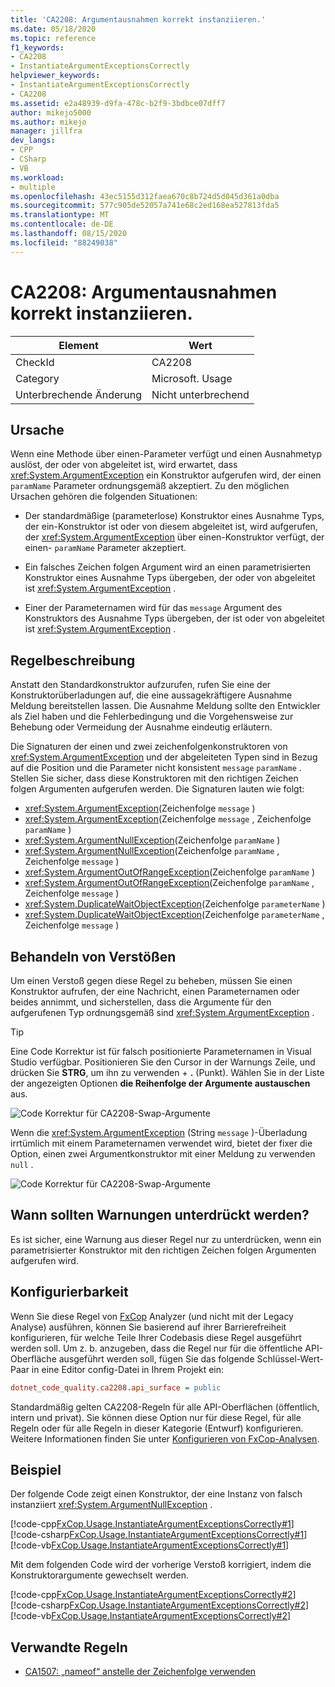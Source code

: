 ```yaml
---
title: 'CA2208: Argumentausnahmen korrekt instanziieren.'
ms.date: 05/18/2020
ms.topic: reference
f1_keywords:
- CA2208
- InstantiateArgumentExceptionsCorrectly
helpviewer_keywords:
- InstantiateArgumentExceptionsCorrectly
- CA2208
ms.assetid: e2a48939-d9fa-478c-b2f9-3bdbce07dff7
author: mikejo5000
ms.author: mikejo
manager: jillfra
dev_langs:
- CPP
- CSharp
- VB
ms.workload:
- multiple
ms.openlocfilehash: 43ec5155d312faea670c8b724d5d045d361a0dba
ms.sourcegitcommit: 577c905de52057a741e68c2ed168ea527813fda5
ms.translationtype: MT
ms.contentlocale: de-DE
ms.lasthandoff: 08/15/2020
ms.locfileid: "88249038"
---
```

# <a name="ca2208-instantiate-argument-exceptions-correctly"></a>CA2208: Argumentausnahmen korrekt instanziieren.

|Element|Wert|
|-|-|
|CheckId|CA2208|
|Category|Microsoft. Usage|
|Unterbrechende Änderung|Nicht unterbrechend|

## <a name="cause"></a>Ursache

Wenn eine Methode über einen-Parameter verfügt und einen Ausnahmetyp auslöst, der oder von abgeleitet ist, wird erwartet, dass <xref:System.ArgumentException> ein Konstruktor aufgerufen wird, der einen `paramName` Parameter ordnungsgemäß akzeptiert. Zu den möglichen Ursachen gehören die folgenden Situationen:

- Der standardmäßige (parameterlose) Konstruktor eines Ausnahme Typs, der ein-Konstruktor ist oder von diesem abgeleitet ist, wird aufgerufen, der <xref:System.ArgumentException> über einen-Konstruktor verfügt, der einen- `paramName` Parameter akzeptiert.

- Ein falsches Zeichen folgen Argument wird an einen parametrisierten Konstruktor eines Ausnahme Typs übergeben, der oder von abgeleitet ist <xref:System.ArgumentException> .

- Einer der Parameternamen wird für das `message` Argument des Konstruktors des Ausnahme Typs übergeben, der ist oder von abgeleitet ist <xref:System.ArgumentException> .

## <a name="rule-description"></a>Regelbeschreibung

Anstatt den Standardkonstruktor aufzurufen, rufen Sie eine der Konstruktorüberladungen auf, die eine aussagekräftigere Ausnahme Meldung bereitstellen lassen. Die Ausnahme Meldung sollte den Entwickler als Ziel haben und die Fehlerbedingung und die Vorgehensweise zur Behebung oder Vermeidung der Ausnahme eindeutig erläutern.

Die Signaturen der einen und zwei zeichenfolgenkonstruktoren von <xref:System.ArgumentException> und der abgeleiteten Typen sind in Bezug auf die Position und die Parameter nicht konsistent `message` `paramName` . Stellen Sie sicher, dass diese Konstruktoren mit den richtigen Zeichen folgen Argumenten aufgerufen werden. Die Signaturen lauten wie folgt:

- <xref:System.ArgumentException>(Zeichenfolge `message` )
- <xref:System.ArgumentException>(Zeichenfolge `message` , Zeichenfolge `paramName` )
- <xref:System.ArgumentNullException>(Zeichenfolge `paramName` )
- <xref:System.ArgumentNullException>(Zeichenfolge `paramName` , Zeichenfolge `message` )
- <xref:System.ArgumentOutOfRangeException>(Zeichenfolge `paramName` )
- <xref:System.ArgumentOutOfRangeException>(Zeichenfolge `paramName` , Zeichenfolge `message` )
- <xref:System.DuplicateWaitObjectException>(Zeichenfolge `parameterName` )
- <xref:System.DuplicateWaitObjectException>(Zeichenfolge `parameterName` , Zeichenfolge `message` )

## <a name="how-to-fix-violations"></a>Behandeln von Verstößen

Um einen Verstoß gegen diese Regel zu beheben, müssen Sie einen Konstruktor aufrufen, der eine Nachricht, einen Parameternamen oder beides annimmt, und sicherstellen, dass die Argumente für den aufgerufenen Typ ordnungsgemäß sind <xref:System.ArgumentException> .

> [!TIP]
> Eine Code Korrektur ist für falsch positionierte Parameternamen in Visual Studio verfügbar. Positionieren Sie den Cursor in der Warnungs Zeile, und drücken Sie **STRG**, um ihn zu verwenden + **.** (Punkt). Wählen Sie in der Liste der angezeigten Optionen **die Reihenfolge der Argumente austauschen** aus.
>
> ![Code Korrektur für CA2208-Swap-Argumente](media/ca2208-codefix_swap.png)
>
> Wenn die <xref:System.ArgumentException> (String `message` )-Überladung irrtümlich mit einem Parameternamen verwendet wird, bietet der fixer die Option, einen zwei Argumentkonstruktor mit einer Meldung zu verwenden `null` .
> 
> ![Code Korrektur für CA2208-Swap-Argumente](media/ca2208-codefix_null_msg.png)

## <a name="when-to-suppress-warnings"></a>Wann sollten Warnungen unterdrückt werden?

Es ist sicher, eine Warnung aus dieser Regel nur zu unterdrücken, wenn ein parametrisierter Konstruktor mit den richtigen Zeichen folgen Argumenten aufgerufen wird.

## <a name="configurability"></a>Konfigurierbarkeit

Wenn Sie diese Regel von [FxCop](install-fxcop-analyzers.md) Analyzer (und nicht mit der Legacy Analyse) ausführen, können Sie basierend auf ihrer Barrierefreiheit konfigurieren, für welche Teile Ihrer Codebasis diese Regel ausgeführt werden soll. Um z. b. anzugeben, dass die Regel nur für die öffentliche API-Oberfläche ausgeführt werden soll, fügen Sie das folgende Schlüssel-Wert-Paar in eine Editor config-Datei in Ihrem Projekt ein:

```ini
dotnet_code_quality.ca2208.api_surface = public
```

Standardmäßig gelten CA2208-Regeln für alle API-Oberflächen (öffentlich, intern und privat). Sie können diese Option nur für diese Regel, für alle Regeln oder für alle Regeln in dieser Kategorie (Entwurf) konfigurieren. Weitere Informationen finden Sie unter [Konfigurieren von FxCop-Analysen](configure-fxcop-analyzers.md).

## <a name="example"></a>Beispiel

Der folgende Code zeigt einen Konstruktor, der eine Instanz von falsch instanziiert <xref:System.ArgumentNullException> .

[!code-cpp[FxCop.Usage.InstantiateArgumentExceptionsCorrectly#1](../code-quality/codesnippet/CPP/ca2208-instantiate-argument-exceptions-correctly_1.cpp)]
[!code-csharp[FxCop.Usage.InstantiateArgumentExceptionsCorrectly#1](../code-quality/codesnippet/CSharp/ca2208-instantiate-argument-exceptions-correctly_1.cs?range=3-6)]
[!code-vb[FxCop.Usage.InstantiateArgumentExceptionsCorrectly#1](../code-quality/codesnippet/VisualBasic/ca2208-instantiate-argument-exceptions-correctly_1.vb)]

Mit dem folgenden Code wird der vorherige Verstoß korrigiert, indem die Konstruktorargumente gewechselt werden.

[!code-cpp[FxCop.Usage.InstantiateArgumentExceptionsCorrectly#2](../code-quality/codesnippet/CPP/ca2208-instantiate-argument-exceptions-correctly_2.cpp)]
[!code-csharp[FxCop.Usage.InstantiateArgumentExceptionsCorrectly#2](../code-quality/codesnippet/CSharp/ca2208-instantiate-argument-exceptions-correctly_2.cs?range=3-6)]
[!code-vb[FxCop.Usage.InstantiateArgumentExceptionsCorrectly#2](../code-quality/codesnippet/VisualBasic/ca2208-instantiate-argument-exceptions-correctly_2.vb)]

## <a name="related-rules"></a>Verwandte Regeln

- [CA1507: „nameof“ anstelle der Zeichenfolge verwenden](ca1507.md)
